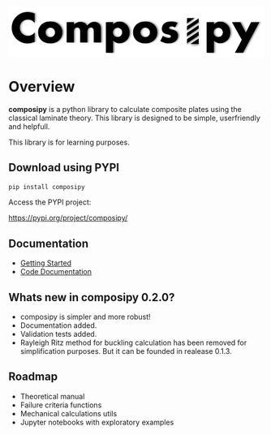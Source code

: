 ![composipy Logo](docs/images/composipy_logo.PNG)

# Overview

**composipy** is a python library to calculate composite plates using the classical laminate theory. This library is designed to be simple, userfriendly and helpfull.

This library is for learning purposes. 


## Download using PYPI
```shell
pip install composipy
```

Access the PYPI project:

https://pypi.org/project/composipy/

## Documentation

- [Getting Started](https://rafaelpsilva07.github.io/composipy/buildDocs/html/userGuide/getting_start.html)
- [Code Documentation](https://rafaelpsilva07.github.io/composipy/buildDocs/html/reference/classes.html)

## Whats new in composipy 0.2.0?
 - composipy is simpler and more robust!
 - Documentation added.
 - Validation tests added.
 - Rayleigh Ritz method for buckling calculation has been removed for simplification purposes. But it can be founded in realease 0.1.3.
 
## Roadmap
- Theoretical manual
- Failure criteria functions
- Mechanical calculations utils
- Jupyter notebooks with exploratory examples